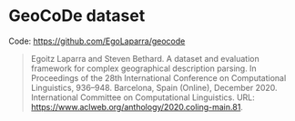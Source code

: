 # GeoCoDe dataset

Code: https://github.com/EgoLaparra/geocode

> Egoitz Laparra and Steven Bethard. A dataset and evaluation framework for complex geographical description parsing. 
> In Proceedings of the 28th International Conference on Computational Linguistics, 936–948. 
> Barcelona, Spain (Online), December 2020. International Committee on Computational Linguistics. 
> URL: https://www.aclweb.org/anthology/2020.coling-main.81.
